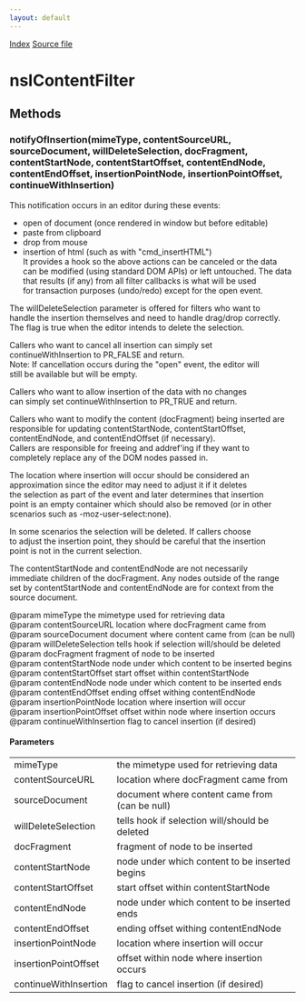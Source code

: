 ```yaml
---
layout: default
---
```

<div id='links'><a href="../index.html">Index</a>
<a href="http://dxr.mozilla.org/mozilla-central/source/editor/nsIContentFilter.idl">Source file</a>
</div>

# nsIContentFilter #

## Methods ##

### notifyOfInsertion(mimeType, contentSourceURL, sourceDocument, willDeleteSelection, docFragment, contentStartNode, contentStartOffset, contentEndNode, contentEndOffset, insertionPointNode, insertionPointOffset, continueWithInsertion) ###
  
This notification occurs in an editor during these events:  
   * open of document (once rendered in window but before editable)  
   * paste from clipboard  
   * drop from mouse  
   * insertion of html (such as with "cmd_insertHTML")  
It provides a hook so the above actions can be canceled or the data  
can be modified (using standard DOM APIs) or left untouched.  The data  
that results (if any) from all filter callbacks is what will be used  
for transaction purposes (undo/redo) except for the open event.  
  
The willDeleteSelection parameter is offered for filters who want to  
handle the insertion themselves and need to handle drag/drop correctly.  
The flag is true when the editor intends to delete the selection.  
  
Callers who want to cancel all insertion can simply set  
continueWithInsertion to PR_FALSE and return.  
Note: If cancellation occurs during the "open" event, the editor will  
still be available but will be empty.  
  
Callers who want to allow insertion of the data with no changes  
can simply set continueWithInsertion to PR_TRUE and return.  
  
Callers who want to modify the content (docFragment) being inserted are   
responsible for updating contentStartNode, contentStartOffset,   
contentEndNode, and contentEndOffset (if necessary).    
Callers are responsible for freeing and addref'ing if they want to   
completely replace any of the DOM nodes passed in.  
  
The location where insertion will occur should be considered an  
approximation since the editor may need to adjust it if it deletes  
the selection as part of the event and later determines that insertion  
point is an empty container which should also be removed (or in other  
scenarios such as -moz-user-select:none).  
  
In some scenarios the selection will be deleted.  If callers choose  
to adjust the insertion point, they should be careful that the insertion  
point is not in the current selection.  
  
The contentStartNode and contentEndNode are not necessarily  
immediate children of the docFragment.  Any nodes outside of the range  
set by contentStartNode and contentEndNode are for context from the  
source document.  
  
@param mimeType          the mimetype used for retrieving data  
@param contentSourceURL  location where docFragment came from  
@param sourceDocument      document where content came from (can be null)  
@param willDeleteSelection tells hook if selection will/should be deleted  
@param docFragment         fragment of node to be inserted  
@param contentStartNode    node under which content to be inserted begins  
@param contentStartOffset  start offset within contentStartNode  
@param contentEndNode      node under which content to be inserted ends  
@param contentEndOffset    ending offset withing contentEndNode  
@param insertionPointNode     location where insertion will occur  
@param insertionPointOffset   offset within node where insertion occurs  
@param continueWithInsertion  flag to cancel insertion (if desired)  
  

#### Parameters ####

<table>

<tr>
<td>mimeType</td>
<td>the mimetype used for retrieving data  
</td>
</tr>

<tr>
<td>contentSourceURL</td>
<td>location where docFragment came from  
</td>
</tr>

<tr>
<td>sourceDocument</td>
<td>document where content came from (can be null)  
</td>
</tr>

<tr>
<td>willDeleteSelection</td>
<td>tells hook if selection will/should be deleted  
</td>
</tr>

<tr>
<td>docFragment</td>
<td>fragment of node to be inserted  
</td>
</tr>

<tr>
<td>contentStartNode</td>
<td>node under which content to be inserted begins  
</td>
</tr>

<tr>
<td>contentStartOffset</td>
<td>start offset within contentStartNode  
</td>
</tr>

<tr>
<td>contentEndNode</td>
<td>node under which content to be inserted ends  
</td>
</tr>

<tr>
<td>contentEndOffset</td>
<td>ending offset withing contentEndNode  
</td>
</tr>

<tr>
<td>insertionPointNode</td>
<td>location where insertion will occur  
</td>
</tr>

<tr>
<td>insertionPointOffset</td>
<td>offset within node where insertion occurs  
</td>
</tr>

<tr>
<td>continueWithInsertion</td>
<td>flag to cancel insertion (if desired)  
</td>
</tr>

</table>

